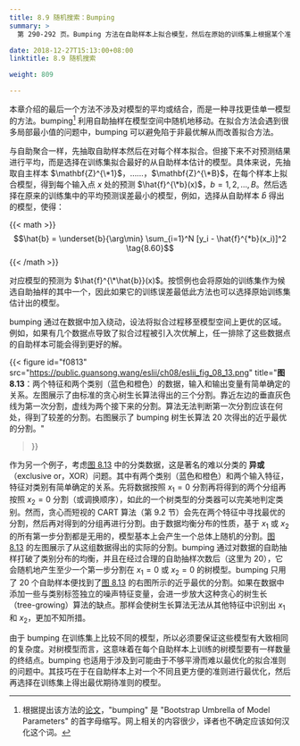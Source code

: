 ```yaml
---
title: 8.9 随机搜索：Bumping
summary: >
  第 290-292 页。Bumping 方法在自助样本上拟合模型，然后在原始的训练集上根据某个准则来选择模型。它适用于会遇到很多局部解或选取准则不易最优化的问题中。

date: 2018-12-27T15:13:00+08:00
linktitle: 8.9 随机搜索

weight: 809

---
```


本章介绍的最后一个方法不涉及对模型的平均或结合，而是一种寻找更佳单一模型的方法。bumping[^1] 利用自助抽样在模型空间中随机地移动。在拟合方法会遇到很多局部最小值的问题中，bumping 可以避免陷于非最优解从而改善拟合方法。

与自助聚合一样，先抽取自助样本然后在对每个样本拟合。但接下来不对预测结果进行平均，而是选择在训练集拟合最好的从自助样本估计的模型。具体来说，先抽取自主样本 $\mathbf{Z}^{\*1}$，……，$\mathbf{Z}^{\*B}$，在每个样本上拟合模型，得到每个输入点 $x$ 处的预测 $\hat{f}^{\*b}(x)$，$b=1,2,\dots,B$。然后选择在原来的训练集中的平均预测误差最小的模型，例如，选择从自助样本 $\hat{b}$ 得出的模型，使得：

{{< math >}}
$$\hat{b} = \underset{b}{\arg\min} \sum_{i=1}^N
[y_i - \hat{f}^{*b}(x_i)]^2 \tag{8.60}$$
{{< /math >}}

对应模型的预测为 $\hat{f}^{\*\hat{b}}(x)$。按惯例也会将原始的训练集作为候选自助抽样的其中一个，因此如果它的训练误差最低此方法也可以选择原始训练集估计出的模型。

bumping 通过在数据中加入绕动，设法将拟合过程移至模型空间上更优的区域。例如，如果有几个数据点导致了拟合过程被引入次优解上，任一排除了这些数据点的自助样本可能会得到更好的解。

{{< figure
  id="f0813"
  src="https://public.guansong.wang/eslii/ch08/eslii_fig_08_13.png"
  title="**图 8.13**：两个特征和两个类别（蓝色和橙色）的数据，输入和输出变量有简单确定的关系。左图展示了由标准的贪心树生长算法得出的三个分割。靠近左边的垂直灰色线为第一次分割，虚线为两个接下来的分割。算法无法判断第一次分割应该在何处，得到了较差的分割。右图展示了 bumping 树生长算法 20 次得出的近乎最优的分割。"
>}}

作为另一个例子，考虑[图 8.13](#figure-f0813) 中的分类数据，这是著名的难以分类的 **异或**（exclusive or，XOR）问题。其中有两个类别（蓝色和橙色）和两个输入特征，特征对类别有简单确定的关系。先将数据按照 $x_1=0$ 分割再将得到的两个分组再按照 $x_2=0$ 分割（或调换顺序），如此的一个树类型的分类器可以完美地判定类别。然而，贪心而短视的 CART 算法（第 9.2 节）会先在两个特征中寻找最优的分割，然后再对得到的分组再进行分割。由于数据均衡分布的性质，基于 $x_1$ 或 $x_2$ 的所有第一步分割都是无用的，模型基本上会产生一个总体上随机的分割。[图 8.13](#figure-f0813) 的左图展示了从这组数据得出的实际的分割。bumping 通过对数据的自助抽样打破了类别分布的均衡，并且在经过合理的自助抽样次数后（这里为 20），它会随机地产生至少一个第一步分割在 $x_1=0$ 或 $x_2=0$ 的树模型。bumping 只用了 20 个自助样本便找到了[图 8.13](#figure-f0813) 的右图所示的近乎最优的分割。如果在数据中添加一些与类别标签独立的噪声特征变量，会进一步放大这种贪心的树生长（tree-growing）算法的缺点。那样会使树生长算法无法从其他特征中识别出 $x_1$ 和 $x_2$，更加不知所措。

由于 bumping 在训练集上比较不同的模型，所以必须要保证这些模型有大致相同的复杂度。对树模型而言，这意味着在每个自助样本上训练的树模型要有一样数量的终结点。bumping 也适用于涉及到可能由于不够平滑而难以最优化的拟合准则的问题中。其技巧在于在自助样本上对一个不同且更方便的准则进行最优化，然后再选择在训练集上得出最优期待准则的模型。

[^1]: 根据提出该方法的[论文](http://statweb.stanford.edu/~tibs/ftp/bumping.ps)，"bumping" 是 "Bootstrap Umbrella of Model Parameters" 的首字母缩写。网上相关的内容很少，译者也不确定应该如何汉化这个词。
